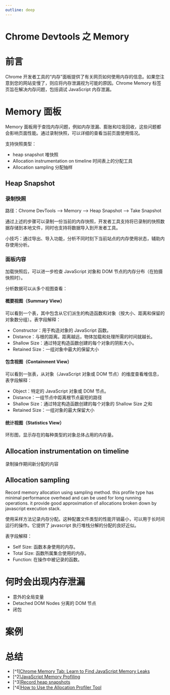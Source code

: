 ```yaml
---
outline: deep
---
```


# Chrome Devtools 之 Memory

# 前言

Chrome 开发者工具的“内存”面板提供了有关网页如何使用内存的信息。如果您注意到您的网站变慢了，则应将内存泄漏视为可能的原因。Chrome Memory 标签页旨在解决内存问题，包括调试 JavaScript 内存泄漏。

# Memory 面板

Memory 面板用于查找内存问题，例如内存泄漏、膨胀和垃圾回收，这些问题都会影响页面性能。通过录制快照，可以详细的查看当前页面使用情况。

支持快照类型：

- heap snapshot 堆快照
- Allocation instrumentation on timeline 时间表上的分配工具
- Allocation sampling 分配抽样

## Heap Snapshot

### 录制快照

路径：Chrome DevTools --> Memory --> Heap Snapshot --> Take Snapshot

通过上述的步骤可以录制一份当前的内存快照，开发者工具支持将已录制的快照数据存储到本地文件，同时也支持将数据导入到开发者工具。

小技巧：通过导出、导入功能，分析不同时刻下当前站点的内存使用状态，辅助内存使用分析。

### 面板内容

加载快照后，可以进一步检查 JavaScript 对象和 DOM 节点的内存分布（在拍摄快照时）。

分析数据可以从多个视图查看：

#### 概要视图（Summary View）

可以看到一个表，其中包含从它们派生的构造函数和对象（按大小、距离和保留的对象数分组）。表字段解释：

- Constructor：用于构造对象的 JavaScript 函数。
- Distance：与根的距离。距离越远，物体加载和处理所需的时间就越长。
- Shallow Size：通过特定构造函数创建的每个对象的阴影大小。
- Retained Size：一组对象中最大的保留大小

#### 包含视图（Containment View）

可以看到一张表，从对象（JavaScript 对象或 DOM 节点）的维度查看堆信息，表字段解释：

- Object：特定的 JavaScript 对象或 DOM 节点。
- Distance：一组节点中距离根节点最短的路径
- Shallow Size：通过特定构造函数创建的每个对象的 Shallow Size 之和
- Retained Size：一组对象的最大保留大小

#### 统计视图（Statistics View）

环形图，显示存在的每种类型的对象总体占用的内存量。

## Allocation instrumentation on timeline

录制操作期间新分配的内容

## Allocation sampling

Record memory allocation using sampling method. this profile type has minimal performance overhead and can be used for long running operations. it provide good approximation of allocations broken down by javascript execution stack.

使用采样方法记录内存分配。这种配置文件类型的性能开销最小，可以用于长时间运行的操作。它提供了 javascript 执行堆栈分解的分配的良好近似。

表字段解释：

- Self Size: 函数本身使用的内存。
- Total Size: 函数所属集合使用的内存。
- Function: 在操作中被记录的函数。

# 何时会出现内存泄漏

- 意外的全局变量
- Detached DOM Nodes 分离的 DOM 节点
- 闭包

# 案例

# 总结

- [^1][Chrome Memory Tab: Learn to Find JavaScript Memory Leaks](https://www.bitdegree.org/learn/chrome-memory-tab#chrome-memory-tab-main-tips)
- [^2][JavaScript Memory Profiling](https://github.com/GoogleChrome/devtools-docs/blob/master/docs/javascript-memory-profiling.md)
- [^3][Record heap snapshots](https://developer.chrome.com/docs/devtools/memory-problems/heap-snapshots/)
- [^4][How to Use the Allocation Profiler Tool](https://developer.chrome.com/docs/devtools/memory-problems/allocation-profiler/)
